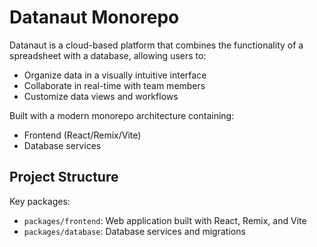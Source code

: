 # Datanaut Monorepo

Datanaut is a cloud-based platform that combines the functionality of a spreadsheet with a database, allowing users to:
- Organize data in a visually intuitive interface
- Collaborate in real-time with team members
- Customize data views and workflows

Built with a modern monorepo architecture containing:
- Frontend (React/Remix/Vite)
- Database services

## Project Structure

Key packages:
- `packages/frontend`: Web application built with React, Remix, and Vite
- `packages/database`: Database services and migrations